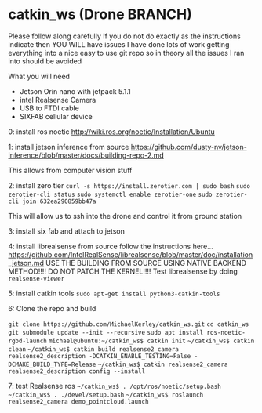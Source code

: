 # catkin_ws (Drone BRANCH)

Please follow along carefully
If you do not do exactly as the instructions indicate then YOU WILL have issues
I have done lots of work getting everything into a nice easy to use git repo so in theory all the issues I ran into should be avoided


What you will need
 - Jetson Orin nano with jetpack 5.1.1
 - intel Realsense Camera
 - USB to FTDI cable
 - SIXFAB cellular device


0: install ros noetic
http://wiki.ros.org/noetic/Installation/Ubuntu

1: install jetson inference from source
https://github.com/dusty-nv/jetson-inference/blob/master/docs/building-repo-2.md

This allows from computer vision stuff


2: install zero tier
`curl -s https://install.zerotier.com | sudo bash`
`sudo zerotier-cli status`
`sudo systemctl enable zerotier-one`
`sudo zerotier-cli join 632ea290859bb47a`

This will allow us to ssh into the drone and control it from ground station

3: install six fab and attach to jetson

4: install librealsense from source
follow the instructions here...
https://github.com/IntelRealSense/librealsense/blob/master/doc/installation_jetson.md
USE THE BUILDING FROM SOURCE USING NATIVE BACKEND METHOD!!!!
DO NOT PATCH THE KERNEL!!!!
Test librealsense by doing `realsense-viewer`

5: install catkin tools
`sudo apt-get install python3-catkin-tools`


6: Clone the repo and build

`git clone https://github.com/MichaelKerley/catkin_ws.git` 
`cd catkin_ws`
`git submodule update --init --recursive`
`sudo apt install ros-noetic-rgbd-launch`
`michael@ubuntu:~/catkin_ws$ catkin init`
`~/catkin_ws$ catkin clean`
`~/catkin_ws$ catkin build realsense2_camera realsense2_description -DCATKIN_ENABLE_TESTING=False -DCMAKE_BUILD_TYPE=Release`
`~/catkin_ws$ catkin realsense2_camera realsense2_description config --install`

7: test Realsense ros
`~/catkin_ws$ . /opt/ros/noetic/setup.bash`
`~/catkin_ws$ . ./devel/setup.bash` 
`~/catkin_ws$ roslaunch realsense2_camera demo_pointcloud.launch`


